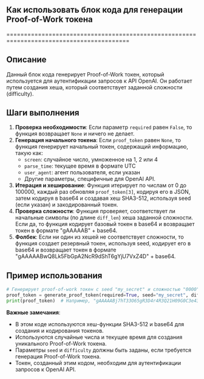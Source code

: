 ## Как использовать блок кода для генерации Proof-of-Work токена
=========================================================================================

Описание
-------------------------
Данный блок кода генерирует Proof-of-Work токен, который используется для аутентификации запросов к API OpenAI. Он работает путем создания хеша, который соответствует заданной сложности (difficulty).

Шаги выполнения
-------------------------
1. **Проверка необходимости**: Если параметр `required` равен `False`, то функция возвращает `None` и ничего не делает.
2. **Генерация начального токена**: Если `proof_token` равен `None`, то функция генерирует начальный токен, содержащий информацию, такую как:
    - `screen`: случайное число, умноженное на 1, 2 или 4
    - `parse_time`: текущее время в формате UTC
    - `user_agent`: агент пользователя, если указан
    - Другие параметры, специфичные для OpenAI API.
3. **Итерация и хеширование**: Функция итерирует по числам от 0 до 100000, каждый раз обновляя `proof_token[3]`, кодируя его в JSON, затем кодируя в base64 и создавая хеш SHA3-512, используя seed (если указан) и закодированный токен.
4. **Проверка сложности**: Функция проверяет, соответствует ли начальные символы (по длине `diff_len`) хеша заданной сложности. Если да, то функция кодирует базовый токен в base64 и возвращает токен в формате "gAAAAAB" + base64.
5. **Фолбек**: Если ни один из хешей не соответствует сложности, то функция создает резервный токен, используя seed, кодирует его в base64 и возвращает токен в формате "gAAAAABwQ8Lk5FbGpA2NcR9dShT6gYjU7VxZ4D" + base64.

Пример использования
-------------------------

```python
# Генерирует proof-of-work токен с seed "my_secret" и сложностью "0000"
proof_token = generate_proof_token(required=True, seed="my_secret", difficulty="0000")
print(proof_token)  # Например, "gAAAAABj7hT33O65gR3D4r4R3Q21H09G0C3e433r1234567890123456789012345678901234567890"
```

**Важные замечания**:

- В этом коде используются хеш-функции SHA3-512 и base64 для создания и кодирования токенов.
- Используются случайные числа и текущее время для создания уникального Proof-of-Work токена.
- Параметры `seed` и `difficulty` должны быть заданы, если требуется генерация Proof-of-Work токена.
- Токен, созданный этим кодом, необходим для аутентификации запросов к OpenAI API.